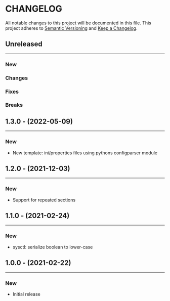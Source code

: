 # CHANGELOG

All notable changes to this project will be documented in this file.
This project adheres to [Semantic Versioning](http://semver.org/) and [Keep a Changelog](http://keepachangelog.com/).



## Unreleased
---

### New

### Changes

### Fixes

### Breaks


## 1.3.0 - (2022-05-09)
---

### New
* New template: ini/properties files using pythons configparser module


## 1.2.0 - (2021-12-03)
---

### New
* Support for repeated sections


## 1.1.0 - (2021-02-24)
---

### New
* sysctl: serialize boolean to lower-case


## 1.0.0 - (2021-02-22)
---

### New
* Initial release


